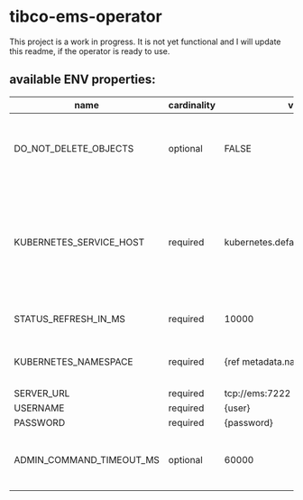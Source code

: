 # tibco-ems-operator

This project is a work in progress. It is not yet functional and I will update this readme, if the operator is ready to use.

## available ENV properties:

| name |cardinality | value |  description |
| --- | --- | --- | --- |
| DO_NOT_DELETE_OBJECTS | optional | FALSE | if set to TRUE (all caps), object are not deleted from EMS |
|KUBERNETES_SERVICE_HOST |required | kubernetes.default.svc.cluster.local | references the api server, if not present, the rust TLS will fail because it cannot validate the IP of the API server |
|STATUS_REFRESH_IN_MS |required | 10000 | how often statistics are refreshed |
|KUBERNETES_NAMESPACE | required | {ref metadata.namespace} | what namespace should be captured |
| SERVER_URL | required | tcp://ems:7222 | |
| USERNAME | required | {user} | |
| PASSWORD | required | {password} | |
| ADMIN_COMMAND_TIMEOUT_MS | optional | 60000 | command timeout in milliseconds, default is 60000 |

